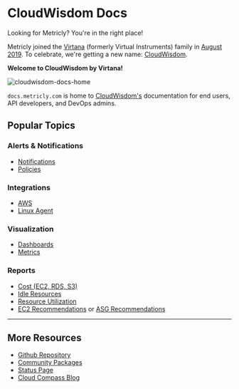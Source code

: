 # CloudWisdom Docs

Looking for Metricly? You're in the right place!

Metricly joined the [Virtana](https://www.virtana.com/) (formerly Virtual Instruments) family in [August 2019](https://www.virtualinstruments.com/virtualwisdom/virtual-instruments-metricly/). To celebrate, we're getting a new name: [CloudWisdom](https://www.metricly.com/metricly-cloudwisdom/).

**Welcome to CloudWisdom by Virtana!**

![cloudwisdom-docs-home](/images/_index/cloudwisdom-docs-home.png)

`docs.metricly.com` is home to [CloudWisdom's](https://www.metricly.com) documentation for end users, API developers, and DevOps admins.


## Popular Topics

### <i class='icon-alert'></i> Alerts & Notifications

- [Notifications](/capacity-monitoring/notifications/)
- [Policies](/capacity-monitoring/policies/)

### <i class='icon-integration'></i> Integrations

- [AWS](/integrations/aws-integration/)
- [Linux Agent](/integrations/agents/linux-agent/)

### <i class='icon-visualization'></i> Visualization
- [Dashboards](/dashboards/)
- [Metrics](/capacity-monitoring/metrics/)

### <i class='icon-reports'></i> Reports
- [Cost (EC2, RDS, S3)](/right-sizing/reports-cost)
- [Idle Resources](/idle-resources)
- [Resource Utilization](/right-sizing/resource-utilization)
- [EC2 Recommendations](/right-sizing/ec2-recommendations) or [ASG Recommendations](/right-sizing/reports-asg-recommendations)

---

## More Resources

- [Github Repository](https://github.com/metricly/metricly-docs)
- [Community Packages](https://github.com/netuitive-community-packages)
- [Status Page](http://status.metricly.com/)
- [Cloud Compass Blog](https://www.metricly.com/blog)
